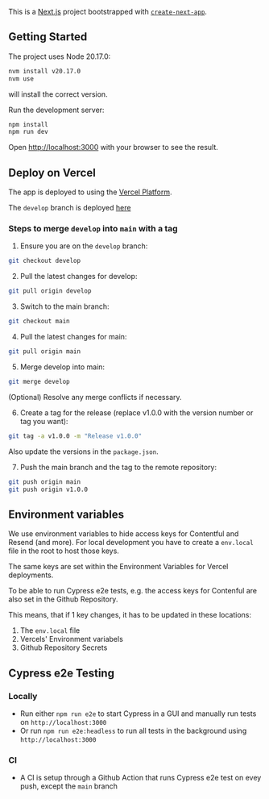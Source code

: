 This is a [Next.js](https://nextjs.org/) project bootstrapped with [`create-next-app`](https://github.com/vercel/next.js/tree/canary/packages/create-next-app).

## Getting Started

The project uses Node 20.17.0:

```bash
nvm install v20.17.0
nvm use
```

will install the correct version.

Run the development server:

```bash
npm install
npm run dev
```

Open [http://localhost:3000](http://localhost:3000) with your browser to see the result.

## Deploy on Vercel

The app is deployed to using the [Vercel Platform](https://vercel.com/new?utm_medium=default-template&filter=next.js&utm_source=create-next-app&utm_campaign=create-next-app-readme).

The `develop` branch is deployed [here](https://wiebecool-git-develop-tom-cools-projects.vercel.app/)

### Steps to merge `develop` into `main` with a tag

1. Ensure you are on the `develop` branch:
```bash
git checkout develop
```

2. Pull the latest changes for develop:
```bash
git pull origin develop
```

3. Switch to the main branch:
```bash
git checkout main
```

4. Pull the latest changes for main:
```bash
git pull origin main
```

5. Merge develop into main:
```bash
git merge develop
```
(Optional) Resolve any merge conflicts if necessary.

6. Create a tag for the release (replace v1.0.0 with the version number or tag you want):
```bash
git tag -a v1.0.0 -m "Release v1.0.0"
```
Also update the versions in the `package.json`.

7. Push the main branch and the tag to the remote repository:
```bash
git push origin main
git push origin v1.0.0
```

## Environment variables

We use environment variables to hide access keys for Contentful and Resend (and more).
For local development you have to create a `env.local` file in the root to host those keys.

The same keys are set within the Environment Variables for Vercel deployments.

To be able to run Cypress e2e tests, e.g. the access keys for Contenful are also set in the Github Repository.

This means, that if 1 key changes, it has to be updated in these locations:

1. The `env.local` file
2. Vercels' Environment variabels
3. Github Repository Secrets

## Cypress e2e Testing

### Locally

-   Run either `npm run e2e` to start Cypress in a GUI and manually run tests on `http://localhost:3000`
-   Or run `npm run e2e:headless` to run all tests in the background using `http://localhost:3000`

### CI

-   A CI is setup through a Github Action that runs Cypress e2e test on evey push, except the `main` branch
